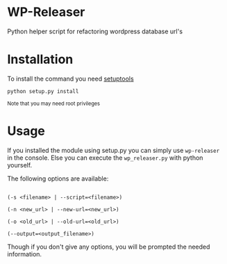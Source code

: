 # WP-Releaser
Python helper script for refactoring wordpress database url's

# Installation
To install the command you need [setuptools](https://pypi.python.org/pypi/setuptools)

`python setup.py install`

<small>Note that you may need root privileges</small>

# Usage

If you installed the module using setup.py you can simply use `wp-releaser` in the console.
Else you can execute the `wp_releaser.py` with python yourself.

The following options are available:

```

(-s <filename> | --script=<filename>)

(-n <new_url> | --new-url=<new_url>)

(-o <old_url> | --old-url=<old_url>)

(--output=<output_filename>)

```

Though if you don't give any options, you will be prompted the needed information.
